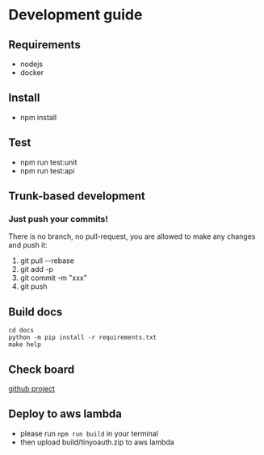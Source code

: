 # Development guide

## Requirements

- nodejs
- docker

## Install

- npm install

## Test

- npm run test:unit
- npm run test:api

## Trunk-based development

### Just push your commits!

There is no branch, no pull-request, you are allowed to make any changes and push it:

1. git pull --rebase
2. git add -p
3. git commit -m "xxx"
4. git push

## Build docs

```shell
cd docs
python -m pip install -r requirements.txt
make help
```

## Check board

[github project](https://github.com/DevecorSoft/tinyoauth/projects/1)

## Deploy to aws lambda

- please run `npm run build` in your terminal
- then upload build/tinyoauth.zip to aws lambda
